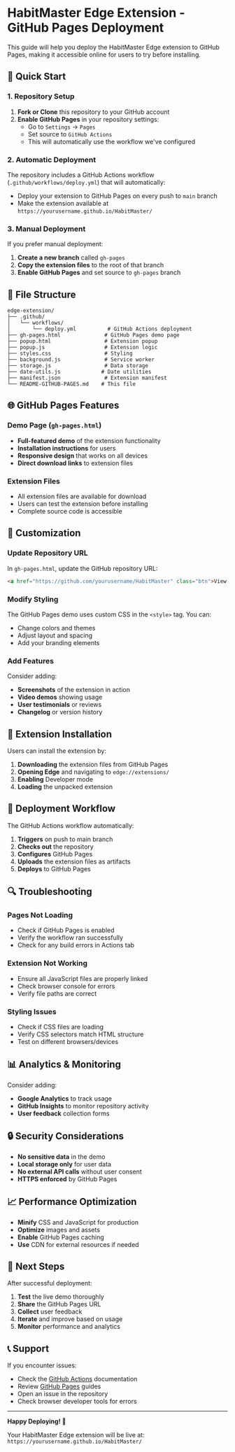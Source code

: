 # HabitMaster Edge Extension - GitHub Pages Deployment

This guide will help you deploy the HabitMaster Edge extension to GitHub Pages, making it accessible online for users to try before installing.

## 🚀 Quick Start

### 1. Repository Setup

1. **Fork or Clone** this repository to your GitHub account
2. **Enable GitHub Pages** in your repository settings:
   - Go to `Settings` → `Pages`
   - Set source to `GitHub Actions`
   - This will automatically use the workflow we've configured

### 2. Automatic Deployment

The repository includes a GitHub Actions workflow (`.github/workflows/deploy.yml`) that will automatically:
- Deploy your extension to GitHub Pages on every push to `main` branch
- Make the extension available at `https://yourusername.github.io/HabitMaster/`

### 3. Manual Deployment

If you prefer manual deployment:

1. **Create a new branch** called `gh-pages`
2. **Copy the extension files** to the root of that branch
3. **Enable GitHub Pages** and set source to `gh-pages` branch

## 📁 File Structure

```
edge-extension/
├── .github/
│   └── workflows/
│       └── deploy.yml          # GitHub Actions deployment
├── gh-pages.html              # GitHub Pages demo page
├── popup.html                 # Extension popup
├── popup.js                   # Extension logic
├── styles.css                 # Styling
├── background.js              # Service worker
├── storage.js                 # Data storage
├── date-utils.js             # Date utilities
├── manifest.json              # Extension manifest
└── README-GITHUB-PAGES.md    # This file
```

## 🌐 GitHub Pages Features

### Demo Page (`gh-pages.html`)
- **Full-featured demo** of the extension functionality
- **Installation instructions** for users
- **Responsive design** that works on all devices
- **Direct download links** to extension files

### Extension Files
- All extension files are available for download
- Users can test the extension before installing
- Complete source code is accessible

## 🔧 Customization

### Update Repository URL
In `gh-pages.html`, update the GitHub repository URL:
```html
<a href="https://github.com/yourusername/HabitMaster" class="btn">View on GitHub</a>
```

### Modify Styling
The GitHub Pages demo uses custom CSS in the `<style>` tag. You can:
- Change colors and themes
- Adjust layout and spacing
- Add your branding elements

### Add Features
Consider adding:
- **Screenshots** of the extension in action
- **Video demos** showing usage
- **User testimonials** or reviews
- **Changelog** or version history

## 📱 Extension Installation

Users can install the extension by:

1. **Downloading** the extension files from GitHub Pages
2. **Opening Edge** and navigating to `edge://extensions/`
3. **Enabling** Developer mode
4. **Loading** the unpacked extension

## 🚀 Deployment Workflow

The GitHub Actions workflow automatically:

1. **Triggers** on push to main branch
2. **Checks out** the repository
3. **Configures** GitHub Pages
4. **Uploads** the extension files as artifacts
5. **Deploys** to GitHub Pages

## 🔍 Troubleshooting

### Pages Not Loading
- Check if GitHub Pages is enabled
- Verify the workflow ran successfully
- Check for any build errors in Actions tab

### Extension Not Working
- Ensure all JavaScript files are properly linked
- Check browser console for errors
- Verify file paths are correct

### Styling Issues
- Check if CSS files are loading
- Verify CSS selectors match HTML structure
- Test on different browsers/devices

## 📊 Analytics & Monitoring

Consider adding:
- **Google Analytics** to track usage
- **GitHub Insights** to monitor repository activity
- **User feedback** collection forms

## 🔒 Security Considerations

- **No sensitive data** in the demo
- **Local storage only** for user data
- **No external API calls** without user consent
- **HTTPS enforced** by GitHub Pages

## 📈 Performance Optimization

- **Minify** CSS and JavaScript for production
- **Optimize** images and assets
- **Enable** GitHub Pages caching
- **Use** CDN for external resources if needed

## 🎯 Next Steps

After successful deployment:

1. **Test** the live demo thoroughly
2. **Share** the GitHub Pages URL
3. **Collect** user feedback
4. **Iterate** and improve based on usage
5. **Monitor** performance and analytics

## 📞 Support

If you encounter issues:
- Check the [GitHub Actions](https://github.com/features/actions) documentation
- Review [GitHub Pages](https://pages.github.com/) guides
- Open an issue in the repository
- Check browser developer tools for errors

---

**Happy Deploying! 🚀**

Your HabitMaster Edge extension will be live at:
`https://yourusername.github.io/HabitMaster/`
